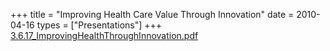 +++
title = "Improving Health Care Value Through Innovation"
date = 2010-04-16
types = ["Presentations"]
+++
[3.6.17\_ImprovingHealthThroughInnovation.pdf](/files/3.6.17_ImprovingHealthThroughInnovation.pdf)
